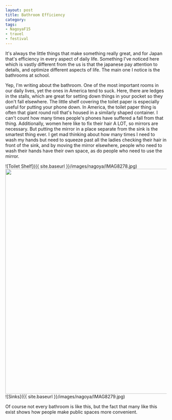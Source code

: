 ```yaml
---
layout: post
title: Bathroom Efficiency
category: 
tags:
- NagoyaF15
- travel
- festival
---
```


It's always the little things that make something really great, and for Japan that's efficiency in every aspect of daily life. Something I've noticed here which is vastly different from the us is that the japanese pay attention to details, and optimize different aspects of life. The main one I notice is the bathrooms at school.


Yep, I'm writing about the bathroom. One of the most important rooms in our daily lives, yet the ones in America tend to suck. Here, there are ledges in the stalls, which are great for setting down things in your pocket so they don't fall elsewhere. The little shelf covering the toilet paper is especially useful for putting your phone down. In America, the toilet paper thing is often that giant round roll that's housed in a similarly shaped container. I can't count how many times people's phones have suffered a fall from that thing. 
Additionally, women here like to fix their hair A LOT, so mirrors are necessary. But putting the mirror in a place separate from the sink is the smartest thing ever. I get mad thinking about how many times I need to wash my hands but need to squeeze past all the ladies checking their hair in front of the sink, and by moving the mirror elsewhere, people who need to wash their hands have their own space, as do people who need to use the mirror.

![Toilet Shelf]({{ site.baseurl }}/images/nagoya/IMAG8278.jpg)
<img src="{{ site.baseurl }}/images/nagoya/IMAG8278.jpg" width="700">
![Sinks]({{ site.baseurl }}/images/nagoya/IMAG8279.jpg)

Of course not every bathroom is like this, but the fact that many like this exist shows how people make public spaces more convenient. 
